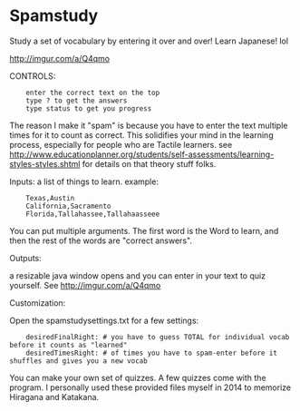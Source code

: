 # Spamstudy
Study a set of vocabulary by entering it over and over! Learn Japanese! lol

http://imgur.com/a/Q4qmo

CONTROLS:

        enter the correct text on the top
        type ? to get the answers
        type status to get you progress

The reason I make it "spam" is because you have to enter the text multiple times for it to count as correct. This solidifies your mind in the learning process, especially for people who are Tactile learners. see http://www.educationplanner.org/students/self-assessments/learning-styles-styles.shtml for details on that theory stuff folks.


Inputs:
a list of things to learn. example:

        Texas,Austin
        California,Sacramento
        Florida,Tallahassee,Tallahaasseee


You can put multiple arguments. The first word is the Word to learn, and then the rest of the words are "correct answers".



Outputs:

a resizable java window opens and you can enter in your text to quiz yourself. See http://imgur.com/a/Q4qmo 


Customization:

Open the spamstudysettings.txt for a few settings:

        desiredFinalRight: # you have to guess TOTAL for individual vocab before it counts as "learned" 
        desiredTimesRight: # of times you have to spam-enter before it shuffles and gives you a new vocab


You can make your own set of quizzes. A few quizzes come with the program. I personally used these provided files myself in 2014 to memorize Hiragana and Katakana. 
